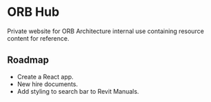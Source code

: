 # ORB Hub

Private website for ORB Architecture internal use containing resource content for reference.

## Roadmap

- Create a React app.
- New hire documents.
- Add styling to search bar to Revit Manuals.
